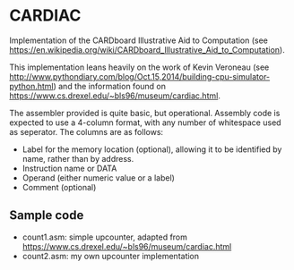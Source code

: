 CARDIAC
=======

Implementation of the CARDboard Illustrative Aid to Computation (see 
https://en.wikipedia.org/wiki/CARDboard_Illustrative_Aid_to_Computation).

This implementation leans heavily on the work of Kevin Veroneau (see 
http://www.pythondiary.com/blog/Oct.15,2014/building-cpu-simulator-python.html) 
and the information found on https://www.cs.drexel.edu/~bls96/museum/cardiac.html.

The assembler provided is quite basic, but operational. Assembly code is expected to use
a 4-column format, with any number of whitespace used as seperator. The columns are as follows:

- Label for the memory location (optional), allowing it to be identified by name, rather than by address.
- Instruction name or DATA
- Operand (either numeric value or a label)
- Comment (optional)

Sample code
-----------

- count1.asm: simple upcounter, adapted from https://www.cs.drexel.edu/~bls96/museum/cardiac.html
- count2.asm: my own upcounter implementation

